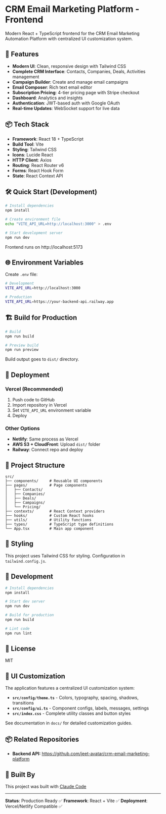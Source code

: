 # CRM Email Marketing Platform - Frontend

Modern React + TypeScript frontend for the CRM Email Marketing Automation Platform with centralized UI customization system.

## 🚀 Features

- **Modern UI**: Clean, responsive design with Tailwind CSS
- **Complete CRM Interface**: Contacts, Companies, Deals, Activities management
- **Campaign Builder**: Create and manage email campaigns
- **Email Composer**: Rich text email editor
- **Subscription Pricing**: 4-tier pricing page with Stripe checkout
- **Dashboard**: Analytics and insights
- **Authentication**: JWT-based auth with Google OAuth
- **Real-time Updates**: WebSocket support for live data

## 📦 Tech Stack

- **Framework**: React 18 + TypeScript
- **Build Tool**: Vite
- **Styling**: Tailwind CSS
- **Icons**: Lucide React
- **HTTP Client**: Axios
- **Routing**: React Router v6
- **Forms**: React Hook Form
- **State**: React Context API

## 🛠️ Quick Start (Development)

```bash
# Install dependencies
npm install

# Create environment file
echo "VITE_API_URL=http://localhost:3000" > .env

# Start development server
npm run dev
```

Frontend runs on http://localhost:5173

## 🌐 Environment Variables

Create `.env` file:

```bash
# Development
VITE_API_URL=http://localhost:3000

# Production
VITE_API_URL=https://your-backend-api.railway.app
```

## 🏗️ Build for Production

```bash
# Build
npm run build

# Preview build
npm run preview
```

Build output goes to `dist/` directory.

## 🚀 Deployment

### Vercel (Recommended)

1. Push code to GitHub
2. Import repository in Vercel
3. Set `VITE_API_URL` environment variable
4. Deploy

### Other Options

- **Netlify**: Same process as Vercel
- **AWS S3 + CloudFront**: Upload `dist/` folder
- **Railway**: Connect repo and deploy

## 📄 Project Structure

```
src/
├── components/     # Reusable UI components
├── pages/          # Page components
│   ├── Contacts/
│   ├── Companies/
│   ├── Deals/
│   ├── Campaigns/
│   └── Pricing/
├── contexts/       # React Context providers
├── hooks/          # Custom React hooks
├── utils/          # Utility functions
├── types/          # TypeScript type definitions
└── App.tsx         # Main app component
```

## 🎨 Styling

This project uses Tailwind CSS for styling. Configuration in `tailwind.config.js`.

## 🔧 Development

```bash
# Install dependencies
npm install

# Start dev server
npm run dev

# Build for production
npm run build

# Lint code
npm run lint
```

## 📝 License

MIT

## 🎨 UI Customization

The application features a centralized UI customization system:

- **`src/config/theme.ts`** - Colors, typography, spacing, shadows, transitions
- **`src/config/ui.ts`** - Component configs, labels, messages, settings
- **`src/index.css`** - Complete utility classes and button styles

See documentation in `docs/` for detailed customization guides.

## 📦 Related Repositories

- **Backend API:** https://github.com/jeet-avatar/crm-email-marketing-platform

## 🤖 Built By

This project was built with [Claude Code](https://claude.com/claude-code)

---

**Status**: Production Ready ✅
**Framework**: React + Vite ✅
**Deployment**: Vercel/Netlify Compatible ✅
